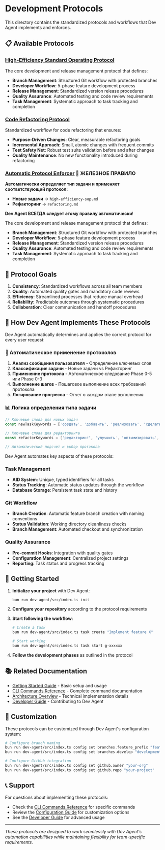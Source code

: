 # Development Protocols

This directory contains the standardized protocols and workflows that Dev Agent implements and enforces.

## 📋 Available Protocols

### [High-Efficiency Standard Operating Protocol](high-efficiency-sop.md)

The core development and release management protocol that defines:

- **Branch Management**: Structured Git workflow with protected branches
- **Developer Workflow**: 5-phase feature development process
- **Release Management**: Standardized version release procedures
- **Quality Assurance**: Automated testing and code review requirements
- **Task Management**: Systematic approach to task tracking and completion

### [Code Refactoring Protocol](refactoring.md)

Standardized workflow for code refactoring that ensures:

- **Purpose-Driven Changes**: Clear, measurable refactoring goals
- **Incremental Approach**: Small, atomic changes with frequent commits
- **Test Safety Net**: Robust test suite validation before and after changes
- **Quality Maintenance**: No new functionality introduced during refactoring

### [Automatic Protocol Enforcer](auto-protocol-enforcer.md) 🚨 **ЖЕЛЕЗНОЕ ПРАВИЛО**

**Автоматически определяет тип задачи и применяет соответствующий протокол:**

- **Новые задачи** → `high-efficiency-sop.md`
- **Рефакторинг** → `refactoring.md`

**Dev Agent ВСЕГДА следует этому правилу автоматически!**

The core development and release management protocol that defines:

- **Branch Management**: Structured Git workflow with protected branches
- **Developer Workflow**: 5-phase feature development process
- **Release Management**: Standardized version release procedures
- **Quality Assurance**: Automated testing and code review requirements
- **Task Management**: Systematic approach to task tracking and completion

## 🎯 Protocol Goals

1. **Consistency**: Standardized workflows across all team members
2. **Quality**: Automated quality gates and mandatory code reviews
3. **Efficiency**: Streamlined processes that reduce manual overhead
4. **Reliability**: Predictable outcomes through systematic procedures
5. **Collaboration**: Clear communication and handoff procedures

## 🔄 How Dev Agent Implements These Protocols

Dev Agent automatically determines and applies the correct protocol for every user request:

### **🚨 Автоматическое применение протоколов**

1. **Анализ сообщения пользователя** - Определение ключевых слов
2. **Классификация задачи** - Новые задачи vs Рефакторинг
3. **Применение протокола** - Автоматическое следование Phase 0-5 или Phase 0-3
4. **Выполнение шагов** - Пошаговое выполнение всех требований протокола
5. **Логирование прогресса** - Отчет о каждом этапе выполнения

### **📊 Логика определения типа задачи**

```typescript
// Ключевые слова для новых задач
const newTaskKeywords = ['создать', 'добавить', 'реализовать', 'сделать', 'настроить', 'новый', 'функция', 'задача'];

// Ключевые слова для рефакторинга  
const refactorKeywords = ['рефакторинг', 'улучшить', 'оптимизировать', 'код', 'структура', 'архитектура'];

// Автоматический подсчет и выбор протокола
```

Dev Agent automates key aspects of these protocols:

### Task Management

- **AID System**: Unique, typed identifiers for all tasks
- **Status Tracking**: Automatic status updates through the workflow
- **Database Storage**: Persistent task state and history

### Git Workflow

- **Branch Creation**: Automatic feature branch creation with naming conventions
- **Status Validation**: Working directory cleanliness checks
- **Branch Management**: Automated checkout and synchronization

### Quality Assurance

- **Pre-commit Hooks**: Integration with quality gates
- **Configuration Management**: Centralized project settings
- **Reporting**: Task status and progress tracking

## 🚀 Getting Started

1. **Initialize your project** with Dev Agent:

   ```bash
   bun run dev-agent/src/index.ts init
   ```

2. **Configure your repository** according to the protocol requirements

3. **Start following the workflow**:

   ```bash
   # Create a task
   bun run dev-agent/src/index.ts task create "Implement feature X"

   # Start working
   bun run dev-agent/src/index.ts task start g-xxxxxx
   ```

4. **Follow the development phases** as outlined in the protocol

## 📚 Related Documentation

- [Getting Started Guide](../01-getting-started.md) - Basic setup and usage
- [CLI Commands Reference](../02-cli-commands.md) - Complete command documentation
- [Architecture Overview](../05-architecture.md) - Technical implementation details
- [Developer Guide](../04-developer-guide.md) - Contributing to Dev Agent

## 🔧 Customization

These protocols can be customized through Dev Agent's configuration system:

```bash
# Configure branch naming
bun run dev-agent/src/index.ts config set branches.feature_prefix "feat"
bun run dev-agent/src/index.ts config set branches.develop "development"

# Configure GitHub integration
bun run dev-agent/src/index.ts config set github.owner "your-org"
bun run dev-agent/src/index.ts config set github.repo "your-project"
```

## 📞 Support

For questions about implementing these protocols:

- Check the [CLI Commands Reference](../02-cli-commands.md) for specific commands
- Review the [Configuration Guide](../03-configuration.md) for customization options
- See the [Developer Guide](../04-developer-guide.md) for advanced usage

---

_These protocols are designed to work seamlessly with Dev Agent's automation capabilities while maintaining flexibility for team-specific requirements._
